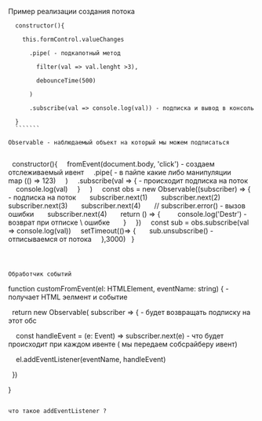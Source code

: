 Пример реализации создания потока

```
  constructor(){

    this.formControl.valueChanges

      .pipe( - подкапотный метод

        filter(val => val.lenght >3),

        debounceTime(500)

      )

      .subscribe(val => console.log(val)) - подписка и вывод в консоль 

  }
  ```````

Observable - наблюдаемый объект на который мы можем подписаться 


```
  constructor(){
    fromEvent(document.body, 'click') - создаем отслеживаемый ивент
    .pipe( - в пайпе какие либо манипуляции
      map (() => 123) 
    )
    .subscribe(val => { - происходит подписка на поток
      console.log(val)
    }
    )
    const obs = new Observable((subscriber) => { - подписка на поток
      subscriber.next(1)
      subscriber.next(2)
      subscriber.next(3)
      subscriber.next(4)
      // subscriber.error() - вызов ошибки
      subscriber.next(4)
      return () => {
        console.log('Destr') - возврат при отписке \ ошибке
      }
    })
    const sub = obs.subscribe(val => console.log(val))
    setTimeout(()=> {
      sub.unsubscribe() - отписываемся от потока
    },3000)
  }
```



Обработчик событий
```
function customFromEvent(el: HTMLElement, eventName: string) { - получает HTML эелмент и событие

  return new Observable( subscriber => { - будет возвращать подписку на этот обс

    const handleEvent = (e: Event) => subscriber.next(e) - что будет происходит при каждом ивенте ( мы передаем собсрайберу ивент)

    el.addEventListener(eventName, handleEvent)

  })

}
````

что такое addEventListener ?


